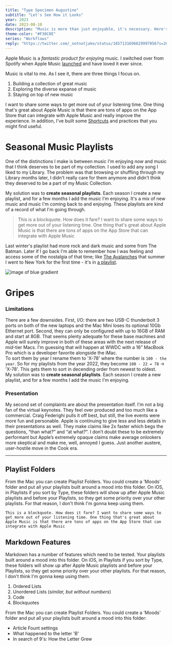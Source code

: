 ```yaml
---
title: "Type Specimen Augustine"
subtitle: "Let's See How it Looks"
year: 2023
date: 2023-08-10
description: "Music is more than just enjoyable, it's necessary. Here's how I leverage Apple Music and other apps and services to get the most out of my listening time."
theme-color: "#F38C0E"
series: "Workflows"
reply: "https://twitter.com/_notnotjake/status/1657131696829997056?s=20"
---
```

Apple Music is a *fantastic product for enjoying* music.
I switched over from Spotify when Apple Music [launched]() and have loved it ever since.

Music is vital to me. As I see it, there are three things I focus on.
1. Building a collection of great music
2. Exploring the diverse expanse of music
3. Staying on top of new music

I want to share some ways to get more out of your listening time. One thing that's great about Apple Music is that there are tons of apps on the App Store that can integrate with Apple Music and really improve the experience. In addition, I've built some [Shortcuts]() and practices that you might find useful.

# Seasonal Music Playlists
One of the distinctions I make is between music I'm enjoying _now_ and music that I think deserves to be part of my collection. I used to add any song I liked to my Library. The problem was that browsing or shuffling through my Library months later, I didn't really care for them anymore and didn't think they deserved to be a part of my Music Collection.

My solution was to **create seasonal playlists**. Each season I create a new playlist, and for a few months I add the music I'm enjoying. It's a mix of new music and music I'm coming back to and enjoying. These playlists are kind of a record of what I'm going through.

> This is a blockquote. How does it fare? I want to share some ways to get more out of your listening time. One thing that's great about Apple Music is that there are tons of apps on the App Store that can integrate with Apple Music

Last winter's playlist had more rock and dark music and some from The Batman. Later if I go back I'm able to remember how I was feeling and access some of the nostalgia of that time; like [The Avalanches]() that summer I went to New York for the first time - it's in [a playlist]().

![image of blue gradient](https://large-assets.notnotjake.com/images/blue-summer-gradient.jpg)

# Gripes

### Limitations

There are a few downsides. First, I/O: there are two USB-C thunderbolt 3 ports on both of the new laptops and the Mac Mini loses its optional 10Gb Ethernet port. Second, they can only be configured with up to 16GB of RAM and start at 8GB. That seems plenty adequate for these base machines and Apple will surely improve in both of these areas with the next release of _mid_-tier Macs. I'm guessing that will happen at WWDC with a 16” MacBook Pro which is a developer favorite alongside the iMac.
</br>To sort them by year I rename them to 'X-78' where the number is `100 - the year`. So for my playlists from the year 2022, they become `100 - 22 = 78` → 'X-78'. This gets them to sort in decending order from newest to oldest.
</br>My solution was to **create seasonal playlists**. Each season I create a new playlist, and for a few months I add the music I'm enjoying.

### Presentation

My second set of complaints are about the presentation itself. I'm not a big fan of the virtual keynotes. They feel over produced and too much like a commercial. Craig Federighi pulls it off best, but still, the live events were more fun and personable. Apple is continuing to give less and less details in their presentations as well. They make claims like 2x faster which begs the questions, “than what?” and “at what?”. I don’t doubt these to be extremely performant but Apple’s extremely opaque claims make average onlookers more skeptical and make me, well, annoyed I guess. Just another austere, user-hostile move in the Cook era.

---

## Playlist Folders
From the Mac you can create Playlist Folders. You could create a 'Moods' folder and put all your playlists built around a mood into this folder. On iOS, in Playlists if you sort by Type, these folders will show up after Apple Music playlists and before your Playlists, so they get some priority over your other playlists. For that reason, I don't think I'm gonna keep using them. 

```
This is a blockquote. How does it fare? I want to share some ways to get more out of your listening time. One thing that's great about Apple Music is that there are tons of apps on the App Store that can integrate with Apple Music
```

## Markdown Features
Markdown has a number of features which need to be tested. Your playlists built around a mood into this folder. On iOS, in Playlists if you sort by Type, these folders will show up after Apple Music playlists and before your Playlists, so they get some priority over your other playlists. For that reason, I don't think I'm gonna keep using them.

1. Ordered Lists
2. Unordered Lists (*similar, but without numbers*)
3. Code
4. Blockquotes

From the Mac you can create Playlist Folders. You could create a 'Moods' folder and put all your playlists built around a mood into this folder:

- Article Fount settings
- What happened to the letter 'B'
- In search of 9's: How the Letter Grew